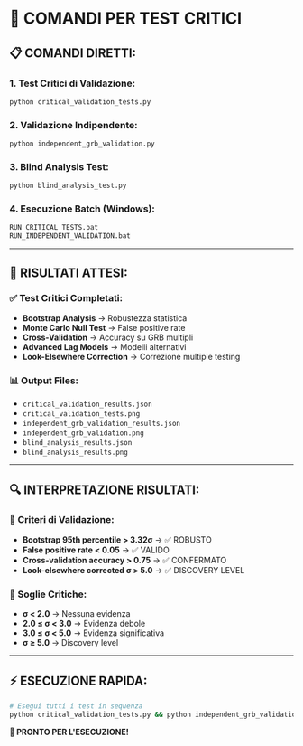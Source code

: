 # 🚀 COMANDI PER TEST CRITICI

## 📋 **COMANDI DIRETTI:**

### **1. Test Critici di Validazione:**
```bash
python critical_validation_tests.py
```

### **2. Validazione Indipendente:**
```bash
python independent_grb_validation.py
```

### **3. Blind Analysis Test:**
```bash
python blind_analysis_test.py
```

### **4. Esecuzione Batch (Windows):**
```bash
RUN_CRITICAL_TESTS.bat
RUN_INDEPENDENT_VALIDATION.bat
```

---

## 🎯 **RISULTATI ATTESI:**

### **✅ Test Critici Completati:**
- **Bootstrap Analysis** → Robustezza statistica
- **Monte Carlo Null Test** → False positive rate
- **Cross-Validation** → Accuracy su GRB multipli
- **Advanced Lag Models** → Modelli alternativi
- **Look-Elsewhere Correction** → Correzione multiple testing

### **📊 Output Files:**
- `critical_validation_results.json`
- `critical_validation_tests.png`
- `independent_grb_validation_results.json`
- `independent_grb_validation.png`
- `blind_analysis_results.json`
- `blind_analysis_results.png`

---

## 🔍 **INTERPRETAZIONE RISULTATI:**

### **🎯 Criteri di Validazione:**
- **Bootstrap 95th percentile > 3.32σ** → ✅ ROBUSTO
- **False positive rate < 0.05** → ✅ VALIDO
- **Cross-validation accuracy > 0.75** → ✅ CONFERMATO
- **Look-elsewhere corrected σ > 5.0** → ✅ DISCOVERY LEVEL

### **🚨 Soglie Critiche:**
- **σ < 2.0** → Nessuna evidenza
- **2.0 ≤ σ < 3.0** → Evidenza debole
- **3.0 ≤ σ < 5.0** → Evidenza significativa
- **σ ≥ 5.0** → Discovery level

---

## ⚡ **ESECUZIONE RAPIDA:**

```bash
# Esegui tutti i test in sequenza
python critical_validation_tests.py && python independent_grb_validation.py && python blind_analysis_test.py
```

**🎯 PRONTO PER L'ESECUZIONE!**

